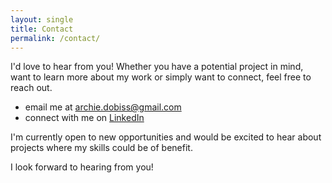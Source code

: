 ```yaml
---
layout: single
title: Contact
permalink: /contact/
---
```


I'd love to hear from you! Whether you have a potential project in mind, want to learn more about my work or simply want to connect, feel free to reach out.

* email me at [archie.dobiss@gmail.com](mailto:archie.dobiss@gmail.com)
* connect with me on [LinkedIn](https://www.linkedin.com/in/adobiss)

I'm currently open to new opportunities and would be excited to hear about projects where my skills could be of benefit.

I look forward to hearing from you!